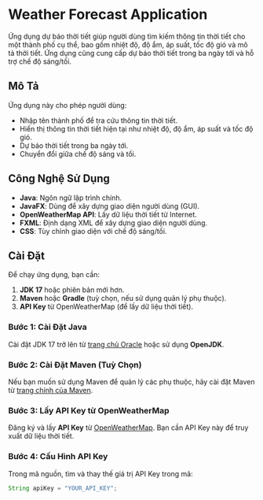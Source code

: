 # Weather Forecast Application

Ứng dụng dự báo thời tiết giúp người dùng tìm kiếm thông tin thời tiết cho một thành phố cụ thể, bao gồm nhiệt độ, độ ẩm, áp suất, tốc độ gió và mô tả thời tiết. Ứng dụng cũng cung cấp dự báo thời tiết trong ba ngày tới và hỗ trợ chế độ sáng/tối.

## Mô Tả

Ứng dụng này cho phép người dùng:
- Nhập tên thành phố để tra cứu thông tin thời tiết.
- Hiển thị thông tin thời tiết hiện tại như nhiệt độ, độ ẩm, áp suất và tốc độ gió.
- Dự báo thời tiết trong ba ngày tới.
- Chuyển đổi giữa chế độ sáng và tối.

## Công Nghệ Sử Dụng

- **Java**: Ngôn ngữ lập trình chính.
- **JavaFX**: Dùng để xây dựng giao diện người dùng (GUI).
- **OpenWeatherMap API**: Lấy dữ liệu thời tiết từ Internet.
- **FXML**: Định dạng XML để xây dựng giao diện người dùng.
- **CSS**: Tùy chỉnh giao diện với chế độ sáng/tối.

## Cài Đặt

Để chạy ứng dụng, bạn cần:
1. **JDK 17** hoặc phiên bản mới hơn.
2. **Maven** hoặc **Gradle** (tuỳ chọn, nếu sử dụng quản lý phụ thuộc).
3. **API Key** từ OpenWeatherMap (để lấy dữ liệu thời tiết).

### Bước 1: Cài Đặt Java
Cài đặt JDK 17 trở lên từ [trang chủ Oracle](https://www.oracle.com/java/technologies/javase-jdk17-downloads.html) hoặc sử dụng **OpenJDK**.

### Bước 2: Cài Đặt Maven (Tuỳ Chọn)
Nếu bạn muốn sử dụng Maven để quản lý các phụ thuộc, hãy cài đặt Maven từ [trang chính của Maven](https://maven.apache.org/download.cgi).

### Bước 3: Lấy API Key từ OpenWeatherMap
Đăng ký và lấy **API Key** từ [OpenWeatherMap](https://openweathermap.org/api). Bạn cần API Key này để truy xuất dữ liệu thời tiết.

### Bước 4: Cấu Hình API Key
Trong mã nguồn, tìm và thay thế giá trị API Key trong mã:

```java
String apiKey = "YOUR_API_KEY";

